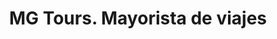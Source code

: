 ---
title: "MG Tours. Mayorista de viajes"
url: /madrid/mg-tours-mayorista-de-viajes/
shop: agencia de viajes
---